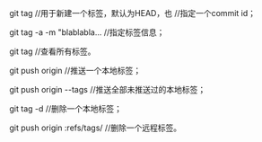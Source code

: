 git tag <name>  //用于新建一个标签，默认为HEAD，也    //指定一个commit id；

git tag -a <tagname> -m "blablabla...           //指定标签信息；

git tag                                         //查看所有标签。

git push origin <tagname>                       //推送一个本地标签；

git push origin --tags                          //推送全部未推送过的本地标签；

git tag -d <tagname>                            //删除一个本地标签；

git push origin :refs/tags/<tagname>            //删除一个远程标签。